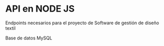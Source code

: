# API en NODE JS
Endpoints necesarios para el proyecto de Software de gestión de diseño textil

Base de datos MySQL
